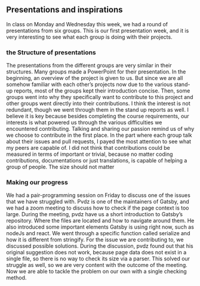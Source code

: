 ## Presentations and inspirations
In class on Monday and Wednesday this week, we had a round of presentations from six groups. This is our first presentation week, and it is very interesting to see what each group is doing with their projects.

### the Structure of presentations
The presentations from the different groups are very similar in their structures. Many groups made a PowerPoint for their presentation. In the beginning, an overview of the project is given to us. But since we are all somehow familiar with each other’s projects now due to the various stand-up reports, most of the groups kept their introduction concise. Then, some groups went into why they specifically want to contribute to this project and other groups went directly into their contributions. I think the interest is not redundant, though we went through them in the stand up reports as well. I believe it is key because besides completing the course requirements, our interests is what powered us through the various difficulties we encountered contributing. Talking and sharing our passion remind us of why we choose to contribute in the first place. In the part where each group talk about their issues and pull requests, I payed the most attention to see what my peers are capable of. I did not think that contributions could be measured in terms of important or trivial, because no matter coding contributions, documentations or just translations, is capable of helping a group of people. The size should not matter

### Making our progress
We had a pair-programming session on Friday to discuss one of the issues that we have struggled with. Pvdz is one of the maintainers of Gatsby, and we had a zoom meeting to discuss how to check if the page context is too large. During the meeting, pvdz have us a short introduction to Gatsby’s repository. Where the files are located and how to navigate around them. He also introduced some important elements Gatsby is using right now, such as nodeJs and react. We went through a specific function called serialize and how it is different from stringify. For the issue we are contributing to, we discussed possible solutions. During the discussion, pvdz found out that his original suggestion does not work, because page data does not exist in a single file, so there is no way to check its size via a parser. This solved our struggle as well, so we are very content with the outcome of the meeting. Now we are able to tackle the problem on our own with a single checking method.
